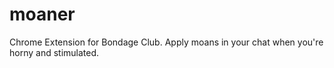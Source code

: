 # moaner
Chrome Extension for Bondage Club.  Apply moans in your chat when you're horny and stimulated.
